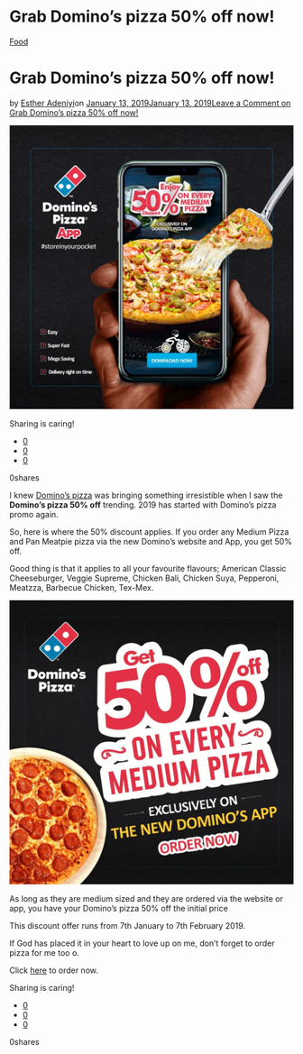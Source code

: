 # Grab Domino’s pizza 50% off now!

[Food](https://estheradeniyi.com/category/food/)
# Grab Domino&#x2019;s pizza 50% off now!

by [Esther Adeniyi](https://estheradeniyi.com/author/esther-adeniyi/)on [January 13, 2019January 13, 2019](https://estheradeniyi.com/dominos-pizza-50-off/)[Leave a Comment on Grab Domino&#x2019;s pizza 50% off now!](https://estheradeniyi.com/dominos-pizza-50-off/#respond)

![Domino&apos;s pizza 50% off image](images\Dominos-pizza-50-off-image-.jpg)

Sharing is caring!

- [0](https://www.facebook.com/sharer/sharer.php?u=https%3A%2F%2Festheradeniyi.com%2Fdominos-pizza-50-off%2F&amp;t=Grab%20Domino%27s%20pizza%2050%25%20off%20now%21)
- [0](https://twitter.com/intent/tweet?text=Grab%20Domino%27s%20pizza%2050%25%20off%20now%21&amp;url=https%3A%2F%2Festheradeniyi.com%2Fdominos-pizza-50-off%2F)
- [0](#)

0shares

I knew [Domino&#x2019;s pizza](https://estheradeniyi.com/dominos-pizza-nigeria/) was bringing something irresistible when I saw the **Domino&#x2019;s pizza 50% off** trending. 2019 has started with Domino&#x2019;s pizza promo again.

So, here is where the 50% discount applies. If you order any Medium Pizza and Pan Meatpie pizza via the new Domino&#x2019;s website and App, you get 50% off.

Good thing is that it applies to all your favourite flavours; American Classic Cheeseburger, Veggie Supreme, Chicken Bali, Chicken Suya, Pepperoni, Meatzza, Barbecue Chicken, Tex-Mex.

![Domino&apos;s pizza 50% off](images\dominos-pizza-50-off.jpg)

As long as they are medium sized and they are ordered via the website or app, you have your Domino&#x2019;s pizza 50% off the initial price

This discount offer runs from 7th January to 7th February 2019.

If God has placed it in your heart to love up on me, don&#x2019;t forget to order pizza for me too o.

Click [here](https://www.dominos.ng/) to order now.

Sharing is caring!

- [0](https://www.facebook.com/sharer/sharer.php?u=https%3A%2F%2Festheradeniyi.com%2Fdominos-pizza-50-off%2F&amp;t=Grab%20Domino%27s%20pizza%2050%25%20off%20now%21)
- [0](https://twitter.com/intent/tweet?text=Grab%20Domino%27s%20pizza%2050%25%20off%20now%21&amp;url=https%3A%2F%2Festheradeniyi.com%2Fdominos-pizza-50-off%2F)
- [0](#)

0shares